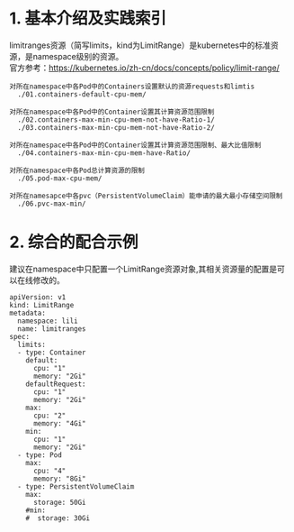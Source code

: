 # 1. 基本介绍及实践索引
limitranges资源（简写limits，kind为LimitRange）是kubernetes中的标准资源，是namespace级别的资源。  
官方参考：https://kubernetes.io/zh-cn/docs/concepts/policy/limit-range/  
```
对所在namespace中各Pod中的Containers设置默认的资源requests和limtis
  ./01.containers-default-cpu-mem/

对所在namespace中各Pod中的Container设置其计算资源范围限制
  ./02.containers-max-min-cpu-mem-not-have-Ratio-1/
  ./03.containers-max-min-cpu-mem-not-have-Ratio-2/

对所在namespace中各Pod中的Container设置其计算资源范围限制、最大比值限制
  ./04.containers-max-min-cpu-mem-have-Ratio/

对所在namespace中各Pod总计算资源的限制
  ./05.pod-max-cpu-mem/ 

对所在namesapce中各pvc（PersistentVolumeClaim）能申请的最大最小存储空间限制
  ./06.pvc-max-min/
```

# 2. 综合的配合示例
建议在namespace中只配置一个LimitRange资源对象,其相关资源量的配置是可以在线修改的。
```
apiVersion: v1
kind: LimitRange
metadata:
  namespace: lili
  name: limitranges
spec:
  limits:
  - type: Container
    default: 
      cpu: "1"     
      memory: "2Gi"
    defaultRequest:  
      cpu: "1"
      memory: "2Gi"
    max:
      cpu: "2"
      memory: "4Gi"
    min:
      cpu: "1"
      memory: "2Gi"
  - type: Pod
    max:
      cpu: "4"
      memory: "8Gi"
  - type: PersistentVolumeClaim
    max:
      storage: 50Gi
    #min:
    #  storage: 30Gi
```
